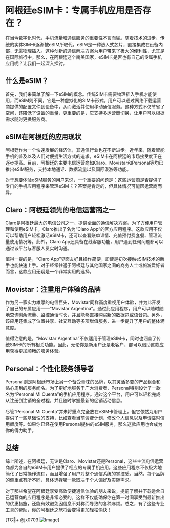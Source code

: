 # 阿根廷eSIM卡：专属手机应用是否存在？

在当今数字化时代，手机流量和通信服务的重要性不言而喻。随着技术的进步，传统的实体SIM卡逐渐被eSIM所取代。eSIM是一种嵌入式芯片，直接集成在设备内部，无需物理插入。这种创新的通信解决方案为用户带来了极大的便利性，尤其是在国际旅行中。那么，在阿根廷这个南美国家，eSIM卡是否也有自己的专属手机应用呢？让我们一起深入探讨。

## 什么是eSIM？

首先，我们来简单了解一下eSIM的概念。传统SIM卡需要物理插入手机才能使用，而eSIM则不同，它是一种虚拟化的SIM卡形式。用户可以通过网络下载运营商提供的配置文件到设备中，从而激活并使用移动通信服务。这种方式不仅节省了空间，还降低了设备的重量，更重要的是，它支持多运营商切换，让用户可以根据需求随时更换服务商。

## eSIM在阿根廷的应用现状

阿根廷作为一个快速发展的经济体，其通信行业也在不断进步。近年来，随着智能手机的普及以及人们对便捷生活方式的追求，eSIM卡在阿根廷的市场接受度正在逐步提高。目前，阿根廷的主要电信运营商如Claro、Movistar和Personal等均已推出eSIM服务，支持本地通话、数据流量以及国际漫游等功能。

对于想要体验eSIM服务的用户来说，一个重要的问题是：这些运营商是否提供了专门的手机应用程序来管理eSIM卡？答案是肯定的，但具体情况可能因运营商而异。

## Claro：阿根廷领先的电信运营商之一

Claro是阿根廷最大的电信公司之一，提供全面的通信解决方案。为了方便用户管理和使用eSIM卡，Claro推出了名为“Claro App”的官方应用程序。这款应用不仅可以帮助用户轻松激活eSIM卡，还可以查看账单详情、充值预付费套餐、管理流量使用情况等。此外，Claro App还具备在线客服功能，用户遇到任何问题都可以通过该平台与客服人员实时沟通。

值得一提的是，“Claro App”界面友好且操作简便，即使是初次接触eSIM技术的新手也能快速上手。对于经常往返于阿根廷与其他国家之间的商务人士或旅游爱好者而言，这款应用无疑是一个非常实用的选择。

## Movistar：注重用户体验的品牌

作为另一家实力雄厚的电信巨头，Movistar同样高度重视用户体验，并为此开发了自己的专属应用——“Movistar Argentina”。通过此应用程序，用户可以随时随地查询剩余流量、监控通话时长，并且能够直接购买新的数据包或语音包。另外，该应用还集成了位置共享、社交互动等多项增值服务，进一步提升了用户的整体满意度。

值得注意的是，“Movistar Argentina”不仅适用于管理eSIM卡，同时也涵盖了传统SIM卡的所有相关功能。因此，无论你是新用户还是老客户，都可以借助这款应用获得更加顺畅的服务体验。

## Personal：个性化服务领导者

Personal则是阿根廷市场上另一个备受青睐的品牌，以其灵活多变的产品组合和贴心周到的服务闻名。为了更好地服务于广大消费者，Personal特别设计了一款名为“Personal Mi Cuenta”的手机应用程序。通过这个平台，用户可以轻松完成从注册到注销的全过程，并且随时掌握最新的促销活动信息。

尽管“Personal Mi Cuenta”并未将重点完全放在eSIM卡管理上，但它依然为用户提供了一些基础性的支持，比如查看当前资费计划、修改个人信息以及申请临时信用额度等。如果你已经在使用Personal提供的eSIM服务，那么这款应用也会成为你的得力助手。

## 总结

综上所述，在阿根廷，无论是Claro、Movistar还是Personal，这些主流电信运营商都为各自的eSIM卡用户提供了相应的专属手机应用。这些应用程序不仅极大地简化了日常操作流程，而且增强了用户对整个通信系统的掌控感。当然，每个品牌的侧重点有所不同，具体选择哪一款取决于个人偏好及实际需求。

对于那些希望在阿根廷享受高效便捷通信体验的朋友来说，提前了解并下载适合自己运营商的应用程序是非常必要的。这样不仅能确保你在第一时间享受到最新推出的优惠措施，还能有效避免因信息不对称而导致的各种麻烦。总之，有了这些专业工具的帮助，你的阿根廷之旅将会变得更加轻松愉快！

[TG💪+ @jx0703 ![Image](https://github.com/user-attachments/assets/dbca1d08-cadb-493c-b0ec-ad6f7a83f270)]